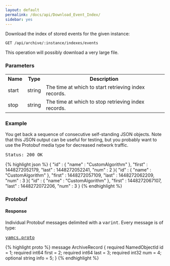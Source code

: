 ```yaml
---
layout: default
permalink: /docs/api/Download_Event_Index/
sidebar: yes
---
```


Download the index of stored events for the given instance:

    GET /api/archive/:instance/indexes/events

<div class="hint">
This operation will possibly download a very large file.
</div>

### Parameters

<table class="inline">
  <tr>
    <th>Name</th>
    <th>Type</th>
    <th>Description</th>
  </tr>
  <tr>
    <td class="code">start</td>
    <td class="code">string</td>
    <td>The time at which to start retrieving index records.</td>
  </tr>
  <tr>
    <td class="code">stop</td>
    <td class="code">string</td>
    <td>The time at which to stop retrieving index records.</td> 
  </tr>
</table>
    
### Example

You get back a sequence of consecutive self-standing JSON objects. Note that this JSON output can be useful for testing, but you probably want to use the Protobuf media type for decreased network traffic.

<pre class="header">
Status: 200 OK
</pre>

{% highlight json %}
{
  "id" : {
    "name" : "CustomAlgorithm"
  },
  "first" : 1448272052179,
  "last" : 1448272052241,
  "num" : 2
}{
  "id" : {
    "name" : "CustomAlgorithm"
  },
  "first" : 1448272057109,
  "last" : 1448272062209,
  "num" : 3
}{
  "id" : {
    "name" : "CustomAlgorithm"
  },
  "first" : 1448272067107,
  "last" : 1448272072206,
  "num" : 3
}
{% endhighlight %}

### Protobuf

#### Response

Individual Protobuf messages delimited with a <tt>varint</tt>. Every message is of type:

<pre class="r header"><a href="/docs/api/yamcs.proto/">yamcs.proto</a></pre>
{% highlight proto %}
message ArchiveRecord {
  required NamedObjectId id = 1;
  required int64 first = 2;
  required int64 last = 3;
  required int32 num = 4;
  optional string info = 5;
}
{% endhighlight %}
